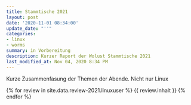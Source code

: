 ```yaml
---
title: Stammtische 2021
layout: post
date: '2020-11-01 08:34:00'
update_date: "''"
categories:
- linux
- worms
summary: in Vorbereitung
description: Kurzer Report der Wolust Stammtische 2021
last_modified_at: Nov 04, 2020 8:34 PM
---
```


Kurze Zusammenfasung der Themen der Abende. Nicht nur Linux

 {% for review  in site.data.review-2021.linuxuser %}
      {{ review.inhalt }} 
 {% endfor %}
